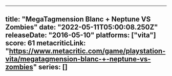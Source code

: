 
---
title: "MegaTagmension Blanc + Neptune VS Zombies"
date: "2022-05-11T05:00:08.250Z"
releaseDate: "2016-05-10"
platforms: ["vita"]
score: 61
metacriticLink: "https://www.metacritic.com/game/playstation-vita/megatagmension-blanc-+-neptune-vs-zombies"
series: []
---
